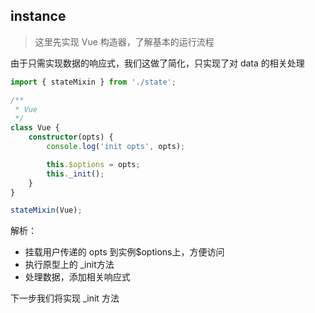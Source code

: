 ## instance

> 这里先实现 Vue 构造器，了解基本的运行流程

由于只需实现数据的响应式，我们这做了简化，只实现了对 data 的相关处理

```ts
import { stateMixin } from './state';

/**
 * Vue
 */
class Vue {
	constructor(opts) {
		console.log('init opts', opts);

		this.$options = opts;
        this._init();
	}
}

stateMixin(Vue);
```

解析：

- 挂载用户传递的 opts 到实例$options上，方便访问
- 执行原型上的 _init方法
- 处理数据，添加相关响应式

下一步我们将实现 _init 方法
